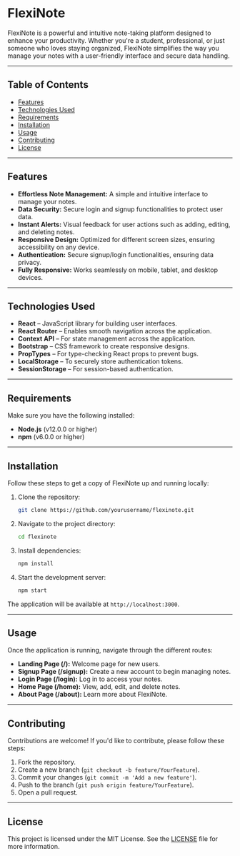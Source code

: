 # **FlexiNote**

FlexiNote is a powerful and intuitive note-taking platform designed to enhance your productivity. Whether you're a student, professional, or just someone who loves staying organized, FlexiNote simplifies the way you manage your notes with a user-friendly interface and secure data handling.

---

## **Table of Contents**
- [Features](#features)
- [Technologies Used](#technologies-used)
- [Requirements](#requirements)
- [Installation](#installation)
- [Usage](#usage)
- [Contributing](#contributing)
- [License](#license)

---

## **Features**

- **Effortless Note Management:** A simple and intuitive interface to manage your notes.
- **Data Security:** Secure login and signup functionalities to protect user data.
- **Instant Alerts:** Visual feedback for user actions such as adding, editing, and deleting notes.
- **Responsive Design:** Optimized for different screen sizes, ensuring accessibility on any device.
- **Authentication:** Secure signup/login functionalities, ensuring data privacy.
- **Fully Responsive:** Works seamlessly on mobile, tablet, and desktop devices.

---

## **Technologies Used**

- **React** – JavaScript library for building user interfaces.
- **React Router** – Enables smooth navigation across the application.
- **Context API** – For state management across the application.
- **Bootstrap** – CSS framework to create responsive designs.
- **PropTypes** – For type-checking React props to prevent bugs.
- **LocalStorage** – To securely store authentication tokens.
- **SessionStorage** – For session-based authentication.

---

## **Requirements**

Make sure you have the following installed:

- **Node.js** (v12.0.0 or higher)
- **npm** (v6.0.0 or higher)

---

## **Installation**

Follow these steps to get a copy of FlexiNote up and running locally:

1. Clone the repository:

    ```bash
    git clone https://github.com/yourusername/flexinote.git
    ```

2. Navigate to the project directory:

    ```bash
    cd flexinote
    ```

3. Install dependencies:

    ```bash
    npm install
    ```

4. Start the development server:

    ```bash
    npm start
    ```

The application will be available at `http://localhost:3000`.

---

## **Usage**

Once the application is running, navigate through the different routes:

- **Landing Page (/):** Welcome page for new users.
- **Signup Page (/signup):** Create a new account to begin managing notes.
- **Login Page (/login):** Log in to access your notes.
- **Home Page (/home):** View, add, edit, and delete notes.
- **About Page (/about):** Learn more about FlexiNote.

---

## **Contributing**

Contributions are welcome! If you'd like to contribute, please follow these steps:

1. Fork the repository.
2. Create a new branch (`git checkout -b feature/YourFeature`).
3. Commit your changes (`git commit -m 'Add a new feature'`).
4. Push to the branch (`git push origin feature/YourFeature`).
5. Open a pull request.

---

## **License**

This project is licensed under the MIT License. See the [LICENSE](LICENSE) file for more information.
